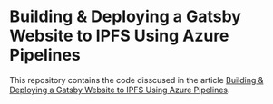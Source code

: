 # Building & Deploying a Gatsby Website to IPFS Using Azure Pipelines
This repository contains the code disscused in the article [Building & Deploying a Gatsby Website to IPFS Using Azure Pipelines](https://medium.com/cladular/building-deploying-a-gatsby-website-to-ipfs-using-azure-pipelines-7dd095a861fb).
